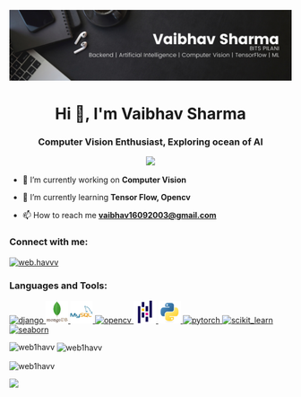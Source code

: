 ![logo](https://github.com/web1havv/web1havv/blob/main/1.png)
<h1 align="center">Hi 👋, I'm Vaibhav Sharma</h1>
<h3 align="center">Computer Vision Enthusiast, Exploring ocean of AI</h3>

<p align="center"> <img src="https://camo.githubusercontent.com/c1dcb74cc1c1835b1d716f5051499a2814c683c806b15f04b0eba492863703e9/68747470733a2f2f63646e2e6472696262626c652e636f6d2f75736572732f3733303730332f73637265656e73686f74732f363538313234332f6176656e746f2e676966"> 

- 🔭 I’m currently working on **Computer Vision**

- 🌱 I’m currently learning **Tensor Flow, Opencv**

- 📫 How to reach me **vaibhav16092003@gmail.com**

<h3 align="left">Connect with me:</h3>
<p align="left">
<a href="https://instagram.com/web.havvv" target="blank"><img align="center" src="https://raw.githubusercontent.com/rahuldkjain/github-profile-readme-generator/master/src/images/icons/Social/instagram.svg" alt="web.havvv" height="30" width="40" /></a>
</p>

<h3 align="left">Languages and Tools:</h3>
<p align="left"> <a href="https://www.djangoproject.com/" target="_blank" rel="noreferrer"> <img src="https://cdn.worldvectorlogo.com/logos/django.svg" alt="django" width="40" height="40"/> </a> <a href="https://www.mongodb.com/" target="_blank" rel="noreferrer"> <img src="https://raw.githubusercontent.com/devicons/devicon/master/icons/mongodb/mongodb-original-wordmark.svg" alt="mongodb" width="40" height="40"/> </a> <a href="https://www.mysql.com/" target="_blank" rel="noreferrer"> <img src="https://raw.githubusercontent.com/devicons/devicon/master/icons/mysql/mysql-original-wordmark.svg" alt="mysql" width="40" height="40"/> </a> <a href="https://opencv.org/" target="_blank" rel="noreferrer"> <img src="https://www.vectorlogo.zone/logos/opencv/opencv-icon.svg" alt="opencv" width="40" height="40"/> </a> <a href="https://pandas.pydata.org/" target="_blank" rel="noreferrer"> <img src="https://raw.githubusercontent.com/devicons/devicon/2ae2a900d2f041da66e950e4d48052658d850630/icons/pandas/pandas-original.svg" alt="pandas" width="40" height="40"/> </a> <a href="https://www.python.org" target="_blank" rel="noreferrer"> <img src="https://raw.githubusercontent.com/devicons/devicon/master/icons/python/python-original.svg" alt="python" width="40" height="40"/> </a> <a href="https://pytorch.org/" target="_blank" rel="noreferrer"> <img src="https://www.vectorlogo.zone/logos/pytorch/pytorch-icon.svg" alt="pytorch" width="40" height="40"/> </a> <a href="https://scikit-learn.org/" target="_blank" rel="noreferrer"> <img src="https://upload.wikimedia.org/wikipedia/commons/0/05/Scikit_learn_logo_small.svg" alt="scikit_learn" width="40" height="40"/> </a> <a href="https://seaborn.pydata.org/" target="_blank" rel="noreferrer"> <img src="https://seaborn.pydata.org/_images/logo-mark-lightbg.svg" alt="seaborn" width="40" height="40"/> </a> </p>

<p><img align="left" src="https://github-readme-stats.vercel.app/api/top-langs?username=web1havv&show_icons=true&locale=en&layout=compact" alt="web1havv" /></p>

<p>&nbsp;<img align="center" src="https://github-readme-stats.vercel.app/api?username=web1havv&show_icons=true&locale=en" alt="web1havv" /></p>

<p><img align="center" src="https://github-readme-streak-stats.herokuapp.com/?user=web1havv&" alt="web1havv" /></p>
<a href="https://visitcount.itsvg.in">
  <img src="https://visitcount.itsvg.in/api?id=web1havv&label=Profile%20Views&pretty=false" />
</a>
